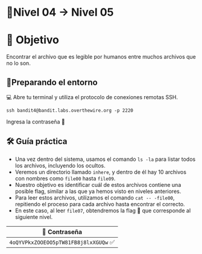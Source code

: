 # 🧩Nivel 04 → Nivel 05

# 🎯 Objetivo

Encontrar el archivo que es legible por humanos entre muchos archivos que no lo son.

## 🧭Preparando el entorno

💻 Abre tu terminal y utiliza el protocolo de conexiones remotas SSH.

    ssh bandit4@bandit.labs.overthewire.org -p 2220

Ingresa la contraseña 🚩

## 🛠️ Guía práctica

- Una vez dentro del sistema, usamos el comando `ls -la` para listar todos los archivos, incluyendo los ocultos.
- Veremos un directorio llamado `inhere`, y dentro de él hay 10 archivos con nombres como `file00` hasta `file09`.
- Nuestro objetivo es identificar cuál de estos archivos contiene una posible flag, similar a las que ya hemos visto en niveles anteriores.
- Para leer estos archivos, utilizamos el comando `cat -- -file00`, repitiendo el proceso para cada archivo hasta encontrar el correcto.
- En este caso, al leer `file07`, obtendremos la flag 🚩 que corresponde al siguiente nivel.

<div align="center">

| 🔐 Contraseña |
|:-------------:|
| `4oQYVPkxZOOEOO5pTW81FB8j8lxXGUQw` ✅ |

</div>
